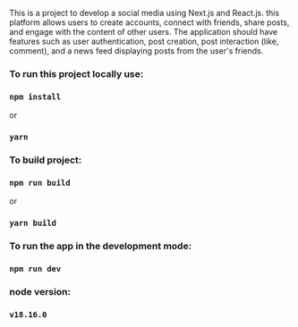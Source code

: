 This is a project to develop a social media using Next.js and React.js. this platform allows users to
create accounts, connect with friends, share posts, and engage with the content of other users. The
application should have features such as user authentication, post creation, post interaction (like,
comment), and a news feed displaying posts from the user's friends.


### To run this project locally use:
### `npm install`
or
### `yarn`

### To build project:
### `npm run build`
or
### `yarn build`

### To run the app in the development mode:
### `npm run dev`

### node version: 
### `v18.16.0`